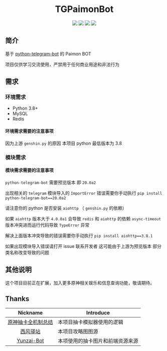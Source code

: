 <h1 align="center">TGPaimonBot</h1>

<div align="center">
<img src="https://img.shields.io/badge/python-3.8%2B-blue">
<img src="https://img.shields.io/badge/works%20on-my%20machine-brightgreen">
<img src="https://img.shields.io/badge/status-%E5%92%95%E5%92%95%E5%92%95-blue">
<a href="https://www.codacy.com/gh/luoshuijs/TGPaimonBot/dashboard?utm_source=github.com&amp;utm_medium=referral&amp;utm_content=luoshuijs/TGPaimonBot&amp;utm_campaign=Badge_Grade"><img src="https://app.codacy.com/project/badge/Grade/810a80be4cbe4b7284ab7634941423c4"/></a>
</div>

## 简介

基于 [python-telegram-bot](https://github.com/python-telegram-bot/python-telegram-bot) 的 Paimon BOT

项目仅供学习交流使用，严禁用于任何商业用途和非法行为

## 需求

### 环境需求

- Python 3.8+
- MySQL
- Redis

#### 环境需求需要的注意事项

因为上游 `genshin.py` 的原因 本项目 python 最低版本为 3.8

### 模块需求

#### 模块需求需要的注意事项

`python-telegram-bot` 需要预览版本 即 `20.0a2`

出现相关的 `telegram` 模块导入的 `ImportError` 错误需要你手动执行 `pip install python-telegram-bot==20.0a2`

请注意你的 python 是否安装 `aiohttp` （ `genshin.py` 的依赖）

如果 `aiohttp` 版本大于 `4.0.0a1`
会导致 `redis` 和 `aiohttp` 的依赖 `async-timeout` 版本冲突进而运行代码导致 `TypeError` 异常

解决上面版本冲突导致的错误需要你手动执行 `pip install aiohttp==3.8.1`

如果出现模块导入错误请打开 issue 联系开发者 这可能由于上游为预览版本 部分类名称改变导致的问题

## 其他说明

这个项目目前正在扩展，加入更多原神相关娱乐和信息查询功能，敬请期待。

## Thanks

|                           Nickname                           | Introduce                        |
| :----------------------------------------------------------: | -------------------------------- |
| [原神抽卡全机制总结](https://www.bilibili.com/read/cv10468091) | 本项目抽卡模拟器使用的逻辑       |
|   [西风驿站](https://bbs.mihoyo.com/ys/collection/307224)    | 本项目攻略图图源                 |
|     [Yunzai-Bot](https://github.com/Le-niao/Yunzai-Bot)      | 本项使用的抽卡图片和前端资源来源 |